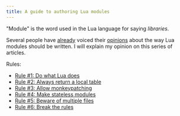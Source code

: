 ```yaml
---
title: A guide to authoring Lua modules
---
```


"Module" is the word used in the Lua language for saying *libraries*.

Several people have [already](http://hisham.hm/2014/01/02/how-to-write-lua-modules-in-a-post-module-world/) voiced their [opinions](http://blog.separateconcerns.com/2014-01-03-lua-module-policy.html)
about the way Lua modules should be written. I will explain my opinion on this series of articles.

<!-- MORE -->

Rules:

* [Rule #1: Do what Lua does](/blog/2014/03/30/rule-1-do-what-lua-does)
* [Rule #2: Always return a local table](/blog/2014/03/31/rule-2-return-a-local-table)
* [Rule #3: Allow monkeypatching](/blog/2014/04/04/rule-3-allow-monkeypatching)
* [Rule #4: Make stateless modules](/blog/2014/04/11/rule-4-make-stateless-modules)
* [Rule #5: Beware of multiple files](/blog/2014/04/12/rule-5-beware-of-multiple-files)
* [Rule #6: Break the rules](/blog/2014/04/14/rule-6-break-the-rules)

